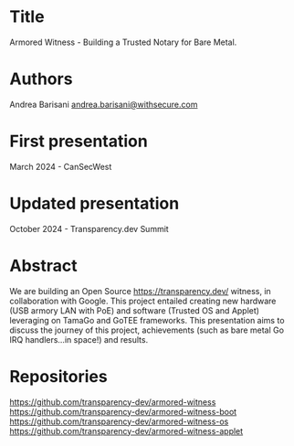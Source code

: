 Title
=====

Armored Witness - Building a Trusted Notary for Bare Metal.

Authors
=======

Andrea Barisani <andrea.barisani@withsecure.com>  

First presentation
==================

March 2024 - CanSecWest

Updated presentation
====================

October 2024 - Transparency.dev Summit

Abstract
========

We are building an Open Source https://transparency.dev/ witness, in
collaboration with Google. This project entailed creating new hardware (USB
armory LAN with PoE) and software (Trusted OS and Applet) leveraging on TamaGo
and GoTEE frameworks. This presentation aims to discuss the journey of this
project, achievements (such as bare metal Go IRQ handlers…in space!) and
results.

Repositories
============

https://github.com/transparency-dev/armored-witness  
https://github.com/transparency-dev/armored-witness-boot  
https://github.com/transparency-dev/armored-witness-os  
https://github.com/transparency-dev/armored-witness-applet
